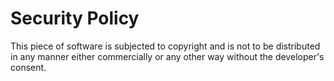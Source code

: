 # Security Policy

This piece of software is subjected to copyright 
and is not to be distributed in any manner either commercially or 
any other way without the developer's consent.
